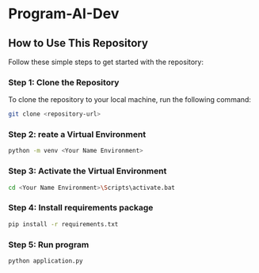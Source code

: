 # Program-AI-Dev

## How to Use This Repository

Follow these simple steps to get started with the repository:

### Step 1: Clone the Repository
To clone the repository to your local machine, run the following command:
```bash
git clone <repository-url>
```

### Step 2: reate a Virtual Environment
```bash
python -m venv <Your Name Environment>
```

### Step 3: Activate the Virtual Environment
```bash
cd <Your Name Environment>\Scripts\activate.bat
```

### Step 4: Install requirements package
```bash
pip install -r requirements.txt
```

### Step 5: Run program
```bash
python application.py
```

